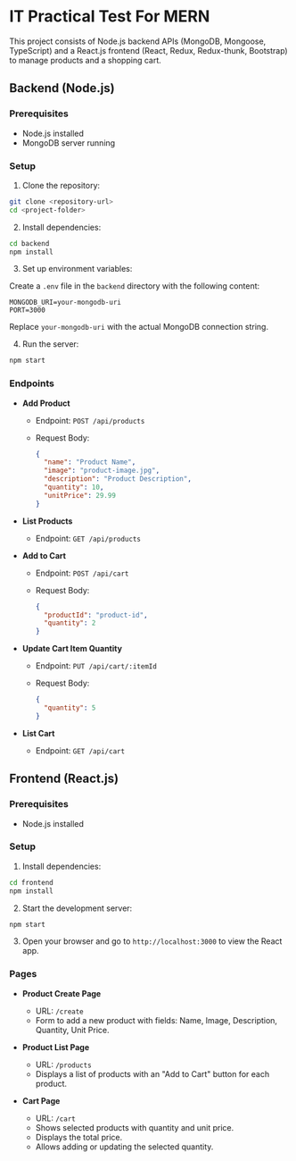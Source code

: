 # IT Practical Test For MERN 

This project consists of Node.js backend APIs (MongoDB, Mongoose, TypeScript) and a React.js frontend (React, Redux, Redux-thunk, Bootstrap) to manage products and a shopping cart.

## Backend (Node.js)

### Prerequisites

- Node.js installed
- MongoDB server running

### Setup

1. Clone the repository:

```bash
git clone <repository-url>
cd <project-folder>
```

2. Install dependencies:

```bash
cd backend
npm install
```

3. Set up environment variables:

Create a `.env` file in the `backend` directory with the following content:

```env
MONGODB_URI=your-mongodb-uri
PORT=3000
```

Replace `your-mongodb-uri` with the actual MongoDB connection string.

4. Run the server:

```bash
npm start
```

### Endpoints

- **Add Product**

  - Endpoint: `POST /api/products`
  - Request Body:

    ```json
    {
      "name": "Product Name",
      "image": "product-image.jpg",
      "description": "Product Description",
      "quantity": 10,
      "unitPrice": 29.99
    }
    ```

- **List Products**

  - Endpoint: `GET /api/products`

- **Add to Cart**

  - Endpoint: `POST /api/cart`
  - Request Body:

    ```json
    {
      "productId": "product-id",
      "quantity": 2
    }
    ```

- **Update Cart Item Quantity**

  - Endpoint: `PUT /api/cart/:itemId`
  - Request Body:

    ```json
    {
      "quantity": 5
    }
    ```

- **List Cart**

  - Endpoint: `GET /api/cart`

## Frontend (React.js)

### Prerequisites

- Node.js installed

### Setup

1. Install dependencies:

```bash
cd frontend
npm install
```

2. Start the development server:

```bash
npm start
```

3. Open your browser and go to `http://localhost:3000` to view the React app.

### Pages

- **Product Create Page**

  - URL: `/create`
  - Form to add a new product with fields: Name, Image, Description, Quantity, Unit Price.

- **Product List Page**

  - URL: `/products`
  - Displays a list of products with an "Add to Cart" button for each product.

- **Cart Page**

  - URL: `/cart`
  - Shows selected products with quantity and unit price.
  - Displays the total price.
  - Allows adding or updating the selected quantity.

